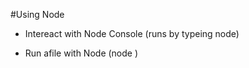 #Using Node

* Intereact with Node Console (runs by typeing node)

* Run afile with Node (node <filename>)

